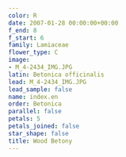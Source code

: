 ```yaml
---
color: R
date: 2007-01-28 00:00:00+00:00
f_end: 8
f_start: 6
family: Lamiaceae
flower_type: C
image:
- M_4-2434_IMG.JPG
latin: Betonica officinalis
lead: M_4-2434_IMG.JPG
lead_sample: false
name: index.en
order: Betonica
parallel: false
petals: 5
petals_joined: false
star_shape: false
title: Wood Betony
---
```

